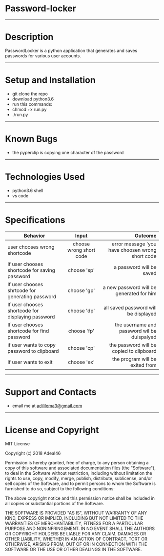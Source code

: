 # Password-locker
***
# Description
PasswordLocker is a python application that generates and saves passwords for various user accounts.
***
# Setup and Installation
* git clone the repo
* download python3.6
* run this commands:
* chmod +x run.py
* ./run.py
***
# Known Bugs
* the pyperclip is copying one character of the password
***
# Technologies Used
* python3.6 shell
* vs code
***
# Specifications
| Behavior        | Input           | Outcome  |
| ------------- |:-------------:| -----:|
| user chooses wrong shortcode |choose wrong short code | error message 'you have choosen wrong short code |
| If user chooses shortcode for saving password| choose 'sp' | a password will be saved|
| If user chooses shrtcode for generating password | choose 'gp'| a new password will be generated for him |
| If user chooses shortcode for displaying password |  choose 'dp'| all saved password will be displayed |
| If user chooses shortcode for find password | choose 'fp'| the username and password wil be duispalyed |
|if user wants to copy password to clipboard| choose 'cp'|the password will be copied to clipboard|
|If user wants to exit| choose 'ex'| the program will be exited from|
***
# Support and Contacts
* email me at adililema3@gmail.com
***
# License and Copyright
MIT License

Copyright (c) 2018 Adeal46

Permission is hereby granted, free of charge, to any person obtaining a copy
of this software and associated documentation files (the "Software"), to deal
in the Software without restriction, including without limitation the rights
to use, copy, modify, merge, publish, distribute, sublicense, and/or sell
copies of the Software, and to permit persons to whom the Software is
furnished to do so, subject to the following conditions:

The above copyright notice and this permission notice shall be included in all
copies or substantial portions of the Software.

THE SOFTWARE IS PROVIDED "AS IS", WITHOUT WARRANTY OF ANY KIND, EXPRESS OR
IMPLIED, INCLUDING BUT NOT LIMITED TO THE WARRANTIES OF MERCHANTABILITY,
FITNESS FOR A PARTICULAR PURPOSE AND NONINFRINGEMENT. IN NO EVENT SHALL THE
AUTHORS OR COPYRIGHT HOLDERS BE LIABLE FOR ANY CLAIM, DAMAGES OR OTHER
LIABILITY, WHETHER IN AN ACTION OF CONTRACT, TORT OR OTHERWISE, ARISING FROM,
OUT OF OR IN CONNECTION WITH THE SOFTWARE OR THE USE OR OTHER DEALINGS IN THE
SOFTWARE.
